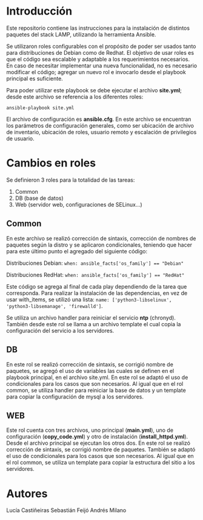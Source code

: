 # Introducción

Este repositorio contiene las instrucciones para la instalación de distintos paquetes del stack LAMP, utilizando la herramienta Ansible.

Se utilizaron roles configurables con el propósito de poder ser usados tanto para distribuciones de Debian como de Redhat.
El objetivo de usar roles es que el código sea escalable y adaptable a los requerimientos necesarios. En caso de necesitar implementar una nueva funcionalidad, no es necesario modificar el código; agregar un nuevo rol e invocarlo desde el playbook principal es suficiente.

Para poder utilizar este playbook se debe ejecutar el archivo **site.yml**; desde este archivo se referencia a los diferentes roles:

	ansible-playbook site.yml

El archivo de configuración es **ansible.cfg**. En este archivo se encuentran los parámetros de configuración generales, como ser ubicación de archivo de inventario, ubicación de roles, usuario remoto y escalación de privilegios de usuario.

# Cambios en roles
Se definieron 3 roles para la totalidad de las tareas:
1. Common
2. DB (base de datos)
3. Web (servidor web, configuraciones de SELinux...)
## Common
En este archivo se realizó corrección de sintaxis, corrección de nombres de paquetes según la distro y se aplicaron condicionales, teniendo que hacer para este último punto el agregado del siguiente código:

Distribuciones Debian:
`when: ansible_facts['os_family'] == "Debian"`

Distribuciones RedHat:
`when: ansible_facts['os_family'] == "RedHat"`


Este código se agrega al final de cada play dependiendo de la tarea que corresponda.
Para realizar la instalación de las dependencias, en vez de usar with_items, se utilizó una lista:
`name: ['python3-libselinux', 'python3-libsemanage', 'firewalld']`.

Se utiliza un archivo handler para reiniciar el servicio **ntp** (chronyd).
También desde este rol se llama a un archivo template el cual copia la configuración del servicio a los servidores.


## DB
En este rol se realizó corrección de sintaxis, se corrigió nombre de paquetes, se agregó el uso de variables las cuales se definen en el playbook principal, en el archivo site.yml.
En este rol se adaptó el uso de condicionales para los casos que son necesarios.
Al igual que en el rol common, se utiliza handler para reiniciar la base de datos y un template para copiar la configuración de  mysql a los servidores.


## WEB
Este rol cuenta con tres archivos, uno principal (**main.yml**), uno de configuración (**copy_code.yml**) y otro de instalación (**install_httpd.yml**). Desde el archivo principal se ejecutan los otros dos.
En este rol se realizó corrección de sintaxis, se corrigió nombre de paquetes.
También se adaptó el uso de condicionales para los casos que son necesarios.
Al igual que en el rol common, se utiliza un template para copiar la estructura del sitio a los servidores.

# Autores

Lucía Castiñeiras
Sebastián Feijó
Andrés Milano
